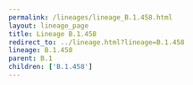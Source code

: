 ```yaml
---
permalink: /lineages/lineage_B.1.458.html
layout: lineage_page
title: Lineage B.1.458
redirect_to: ../lineage.html?lineage=B.1.458
lineage: B.1.458
parent: B.1
children: ['B.1.458']
---
```


